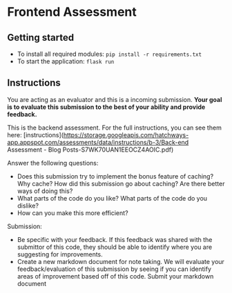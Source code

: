 # Frontend Assessment

## Getting started

- To install all required modules: `pip install -r requirements.txt`
- To start the application: `flask run`

## Instructions

You are acting as an evaluator and this is a incoming submission. **Your goal is to evaluate this submission to the best of your ability and provide feedback.**

This is the backend assessment. For the full instructions, you can see them here: [instructions](https://storage.googleapis.com/hatchways-app.appspot.com/assessments/data/instructions/b-3/Back-end Assessment - Blog Posts-S7WK70UAN1EEOCZ4AOIC.pdf)

Answer the following questions:

- Does this submission try to implement the bonus feature of caching? Why cache? How did this submission go about caching? Are there better ways of doing this?
- What parts of the code do you like? What parts of the code do you dislike?
- How can you make this more efficient?

Submission:

- Be specific with your feedback. If this feedback was shared with the submittor of this code, they should be able to identify where you are suggesting for improvements.
- Create a new markdown document for note taking. We will evaluate your feedback/evaluation of this submission by seeing if you can identify areas of improvement based off of this code. Submit your markdown document
